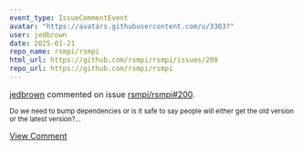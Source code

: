 ```yaml
---
event_type: IssueCommentEvent
avatar: "https://avatars.githubusercontent.com/u/3303?"
user: jedbrown
date: 2025-01-21
repo_name: rsmpi/rsmpi
html_url: https://github.com/rsmpi/rsmpi/issues/200
repo_url: https://github.com/rsmpi/rsmpi
---
```


<a href='https://github.com/jedbrown' target='_blank'>jedbrown</a> commented on issue <a href='https://github.com/rsmpi/rsmpi/issues/200' target='_blank'>rsmpi/rsmpi#200</a>.

<small>Do we need to bump dependencies or is it safe to say people will either get the old version or the latest version?...</small>

<a href='https://github.com/rsmpi/rsmpi/issues/200' target='_blank'>View Comment</a>